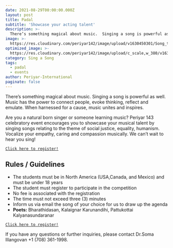 ```yaml
---
date: 2021-08-29T00:00:00.000Z
layout: post
title: Padal
subtitle: 'Showcase your acting talent'
description: >-
  There’s something magical about music.  Singing a song is powerful as well. Music has the power to connect people, evoke thinking, reflect and emulate. 
image: >-
  https://res.cloudinary.com/periyar142/image/upload/v1630450301/Song_ttznts.jpg
optimized_image: >-
  https://res.cloudinary.com/periyar142/image/upload/c_scale,w_380/v1630450301/Song_ttznts.jpg
category: Sing a Song
tags:
  - padal
  - events
author: Periyar-International
paginate: false
---
```


There’s something magical about music.  Singing a song is powerful as well. Music has the power to connect people, evoke thinking, reflect and emulate. When harnessed for a cause, music unites and inspires. 

Are you a natural born singer or someone learning music? Periyar 143 celebratory event encourages you to showcase your musical talent by singing songs relating to the theme of social justice, equality, humanism. Vocalize your empathy, caring and compassion musically. We can’t wait to hear you sing!


<a  href="https://www.periyar143.info/register/">`Click here to register!`</a>

## Rules / Guidelines

* The students must be in North America (USA,Canada, and Mexico) and must be under 18 years
* The student must register to participate in the competition
* No fee is associated with the registration
* The time must not exceed three (3) minutes
* Inform us via email the song of your choice for us to draw up the agenda
* **Poets:** Bharathidasan, Kalaignar Karunandihi, Pattukottai Kalyanasundaranar

<a  href="https://www.periyar143.info/register/">`Click here to register!`</a>

If you have any questions or further inquiries, please contact Dr.Soma Illangovan +1 (708) 361-1998.
